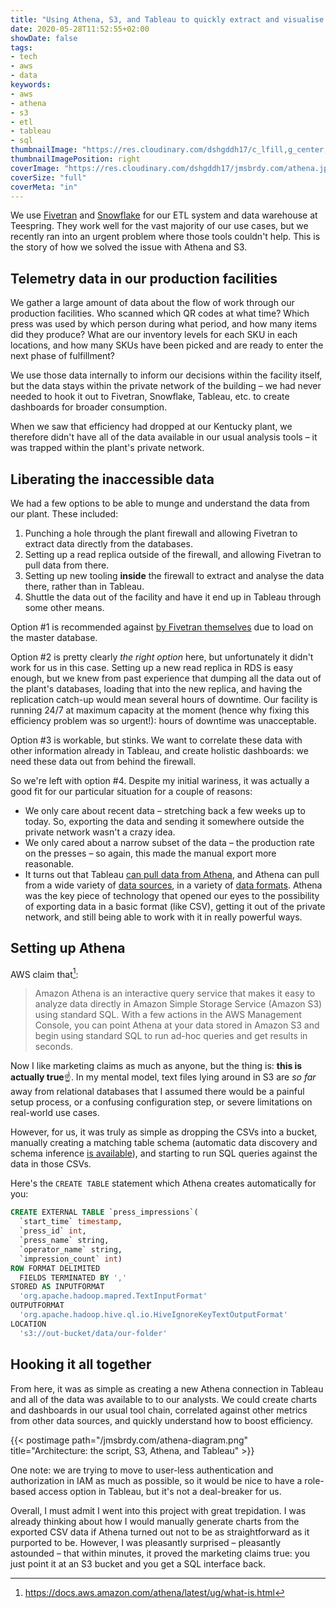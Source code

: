 ```yaml
---
title: "Using Athena, S3, and Tableau to quickly extract and visualise inaccessible data"
date: 2020-05-28T11:52:55+02:00
showDate: false
tags:
- tech
- aws
- data
keywords:
- aws
- athena
- s3
- etl
- tableau
- sql
thumbnailImage: "https://res.cloudinary.com/dshgddh17/c_lfill,g_center,h_280,w_280/jmsbrdy.com/aws-athena-logo.png"
thumbnailImagePosition: right
coverImage: "https://res.cloudinary.com/dshgddh17/jmsbrdy.com/athena.jpg"
coverSize: "full"
coverMeta: "in"
---
```


We use [Fivetran](https://fivetran.com/) and [Snowflake](https://www.snowflake.com/) for our ETL system and data warehouse at Teespring. They work well for the vast majority of our use cases, but we recently ran into an urgent problem where those tools couldn't help. This is the story of how we solved the issue with Athena and S3.

## Telemetry data in our production facilities
We gather a large amount of data about the flow of work through our production facilities. Who scanned which QR codes at what time? Which press was used by which person during what period, and how many items did they produce? What are our inventory levels for each SKU in each locations, and how many SKUs have been picked and are ready to enter the next phase of fulfillment?

We use those data internally to inform our decisions within the facility itself, but the data stays within the private network of the building – we had never needed to hook it out to Fivetran, Snowflake, Tableau, etc. to create dashboards for broader consumption.

When we saw that efficiency had dropped at our Kentucky plant, we therefore didn't have all of the data available in our usual analysis tools – it was trapped within the plant's private network.

## Liberating the inaccessible data
We had a few options to be able to munge and understand the data from our plant. These included:

1. Punching a hole through the plant firewall and allowing Fivetran to extract data directly from the databases.
1. Setting up a read replica outside of the firewall, and allowing Fivetran to pull data from there.
1. Setting up new tooling **inside** the firewall to extract and analyse the data there, rather than in Tableau.
1. Shuttle the data out of the facility and have it end up in Tableau through some other means.

Option #1 is recommended against [by Fivetran themselves](https://fivetran.com/docs/databases/mysql/setup-guide#allowportaccess) due to load on the master database.

Option #2 is pretty clearly _the right option_ here, but unfortunately it didn't work for us in this case. Setting up a new read replica in RDS is easy enough, but we knew from past experience that dumping all the data out of the plant's databases, loading that into the new replica, and having the replication catch-up would mean several hours of downtime. Our facility is running 24/7 at maximum capacity at the moment (hence why fixing this efficiency problem was so urgent!): hours of downtime was unacceptable.

Option #3 is workable, but stinks. We want to correlate these data with other information already in Tableau, and create holistic dashboards: we need these data out from behind the firewall.

So we're left with option #4. Despite my initial wariness, it was actually a good fit for our particular situation for a couple of reasons:

- We only care about recent data – stretching back a few weeks up to today. So, exporting the data and sending it somewhere outside the private network wasn't a crazy idea.
- We only cared about a narrow subset of the data – the production rate on the presses – so again, this made the manual export more reasonable.
- It turns out that Tableau [can pull data from Athena](https://www.tableau.com/about/blog/2017/5/connect-your-s3-data-amazon-athena-connector-tableau-103-71105), and Athena can pull from a wide variety of [data sources](https://docs.aws.amazon.com/athena/latest/ug/work-with-data-stores.html), in a variety of [data formats](https://docs.aws.amazon.com/athena/latest/ug/serde-reference.html). Athena was the key piece of technology that opened our eyes to the possibility of exporting data in a basic format (like CSV), getting it out of the private network, and still being able to work with it in really powerful ways.

## Setting up Athena
AWS claim that[^1]:

> Amazon Athena is an interactive query service that makes it easy to analyze data directly in Amazon Simple Storage Service (Amazon S3) using standard SQL. With a few actions in the AWS Management Console, you can point Athena at your data stored in Amazon S3 and begin using standard SQL to run ad-hoc queries and get results in seconds.

Now I like marketing claims as much as anyone, but the thing is: **this is actually true**☝️. In my mental model, text files lying around in S3 are _so far_ away from relational databases that I assumed there would be a painful setup process, or a confusing configuration step, or severe limitations on real-world use cases.

However, for us, it was truly as simple as dropping the CSVs into a bucket, manually creating a matching table schema (automatic data discovery and schema inference [is available](https://docs.aws.amazon.com/glue/latest/dg/add-crawler.html)), and starting to run SQL queries against the data in those CSVs.

Here's the `CREATE TABLE` statement which Athena creates automatically for you:

```sql
CREATE EXTERNAL TABLE `press_impressions`(
  `start_time` timestamp, 
  `press_id` int, 
  `press_name` string, 
  `operator_name` string, 
  `impression_count` int)
ROW FORMAT DELIMITED 
  FIELDS TERMINATED BY ',' 
STORED AS INPUTFORMAT 
  'org.apache.hadoop.mapred.TextInputFormat' 
OUTPUTFORMAT 
  'org.apache.hadoop.hive.ql.io.HiveIgnoreKeyTextOutputFormat'
LOCATION
  's3://out-bucket/data/our-folder'
```


## Hooking it all together
From here, it was as simple as creating a new Athena connection in Tableau and all of the data was available to to our analysts. We could create charts and dashboards in our usual tool chain, correlated against other metrics from other data sources, and quickly understand how to boost efficiency.

{{< postimage path="/jmsbrdy.com/athena-diagram.png" title="Architecture: the script, S3, Athena, and Tableau" >}}

One note: we are trying to move to user-less authentication and authorization in IAM as much as possible, so it would be nice to have a role-based access option in Tableau, but it's not a deal-breaker for us.

Overall, I must admit I went into this project with great trepidation. I was already thinking about how I would manually generate charts from the exported CSV data if Athena turned out not to be as straightforward as it purported to be. However, I was pleasantly surprised – pleasantly astounded – that within minutes, it proved the marketing claims true: you just point it at an S3 bucket and you get a SQL interface back.

[^1]: https://docs.aws.amazon.com/athena/latest/ug/what-is.html
